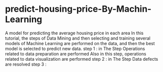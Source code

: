 # predict-housing-price-By-Machin-Learning
A model for predicting the average housing price in each area
In this tutorial, the steps of Data Mining and then selecting and training several models of Machine Learning are performed on the data, and then the best model is selected to predict new data.
step 1 : in The Step Operations related to data preparation are performed 
Also in this step, operations related to data visualization are performed 
step 2 : in The Step Data defects are resolved 
step 3 : 

